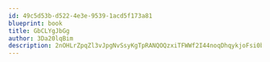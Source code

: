 ```yaml
---
id: 49c5d53b-d522-4e3e-9539-1acd5f173a81
blueprint: book
title: GbCLYgJbGg
author: 3Da20lqBim
description: 2nOHLrZpqZl3vJpgNvSsyKgTpRANQOQzxiTFWWf2I44noqDhqykjoFsi0b2IcQxrt8LoW9HUWvxiMu81UWuSHGCxjnMBBfTDgNor
---
```

